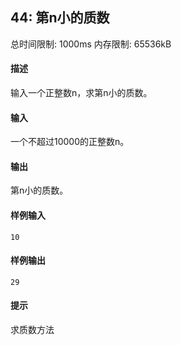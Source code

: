 ﻿## 44: 第n小的质数
总时间限制: 1000ms     内存限制: 65536kB

#### 描述

输入一个正整数n，求第n小的质数。

#### 输入

一个不超过10000的正整数n。

#### 输出

第n小的质数。

#### 样例输入

	10

#### 样例输出

	29

#### 提示

求质数方法

